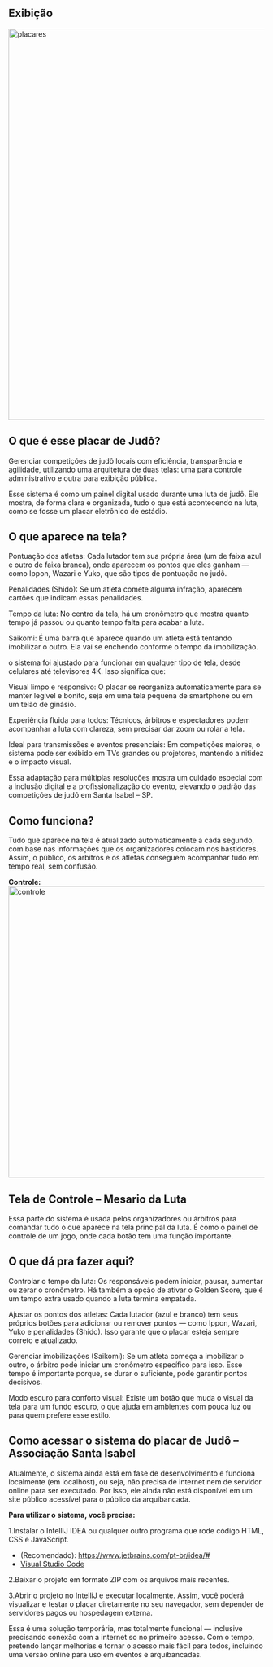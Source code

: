 
**Exibição**
---

<img width="1352" height="768" alt="placares" src="https://github.com/user-attachments/assets/33384b8c-7dcf-43d3-a569-9ed31ee19521" />

**O que é esse placar de Judô?**
---

Gerenciar competições de judô locais com eficiência, transparência e agilidade, utilizando uma arquitetura de duas telas: uma para controle administrativo e outra para exibição pública.


Esse sistema é como um painel digital usado durante uma luta de judô. Ele mostra, de forma clara e organizada, tudo o que está acontecendo na luta, como se fosse um placar eletrônico de estádio.

**O que aparece na tela?**
---
Pontuação dos atletas: Cada lutador tem sua própria área (um de faixa azul e outro de faixa branca), onde aparecem os pontos que eles ganham — como Ippon, Wazari e Yuko, que são tipos de pontuação no judô.

Penalidades (Shido): Se um atleta comete alguma infração, aparecem cartões que indicam essas penalidades.

Tempo da luta: No centro da tela, há um cronômetro que mostra quanto tempo já passou ou quanto tempo falta para acabar a luta.

Saikomi: É uma barra que aparece quando um atleta está tentando imobilizar o outro. Ela vai se enchendo conforme o tempo da imobilização.

o sistema foi ajustado para funcionar em qualquer tipo de tela, desde celulares até televisores 4K. Isso significa que:

Visual limpo e responsivo: O placar se reorganiza automaticamente para se manter legível e bonito, seja em uma tela pequena de smartphone ou em um telão de ginásio.

Experiência fluida para todos: Técnicos, árbitros e espectadores podem acompanhar a luta com clareza, sem precisar dar zoom ou rolar a tela.

Ideal para transmissões e eventos presenciais: Em competições maiores, o sistema pode ser exibido em TVs grandes ou projetores, mantendo a nitidez e o impacto visual.

Essa adaptação para múltiplas resoluções mostra um cuidado especial com a inclusão digital e a profissionalização do evento, elevando o padrão das competições de judô em Santa Isabel – SP.

**Como funciona?**
---
Tudo que aparece na tela é atualizado automaticamente a cada segundo, com base nas informações que os organizadores colocam nos bastidores. Assim, o público, os árbitros e os atletas conseguem acompanhar tudo em tempo real, sem confusão.


**Controle:**
<img width="1366" height="572" alt="controle" src="https://github.com/user-attachments/assets/0b9eb0c4-2c9d-4106-a723-5deb483750a5" />


**Tela de Controle – Mesario da Luta**
---

Essa parte do sistema é usada pelos organizadores ou árbitros para comandar tudo o que aparece na tela principal da luta. É como o painel de controle de um jogo, onde cada botão tem uma função importante.

**O que dá pra fazer aqui?**
---

Controlar o tempo da luta: Os responsáveis podem iniciar, pausar, aumentar ou zerar o cronômetro. Há também a opção de ativar o Golden Score, que é um tempo extra usado quando a luta termina empatada.

Ajustar os pontos dos atletas: Cada lutador (azul e branco) tem seus próprios botões para adicionar ou remover pontos — como Ippon, Wazari, Yuko e penalidades (Shido). Isso garante que o placar esteja sempre correto e atualizado.

Gerenciar imobilizações (Saikomi): Se um atleta começa a imobilizar o outro, o árbitro pode iniciar um cronômetro específico para isso. Esse tempo é importante porque, se durar o suficiente, pode garantir pontos decisivos.

Modo escuro para conforto visual: Existe um botão que muda o visual da tela para um fundo escuro, o que ajuda em ambientes com pouca luz ou para quem prefere esse estilo.

**Como acessar o sistema do placar de Judô – Associação Santa Isabel**
---
Atualmente, o sistema ainda está em fase de desenvolvimento e funciona localmente (em localhost), ou seja, não precisa de internet nem de servidor online para ser executado. Por isso, ele ainda não está disponível em um site público acessível para o público da arquibancada.

**Para utilizar o sistema, você precisa:**

1.Instalar o IntelliJ IDEA ou qualquer outro programa que rode código HTML, CSS e JavaScript.
- (Recomendado): https://www.jetbrains.com/pt-br/idea/#
- [Visual Studio Code](https://code.visualstudio.com/download)

2.Baixar o projeto em formato ZIP com os arquivos mais recentes.

3.Abrir o projeto no IntelliJ e executar localmente. Assim, você poderá visualizar e testar o placar diretamente no seu navegador, sem depender de servidores pagos ou hospedagem externa.

Essa é uma solução temporária, mas totalmente funcional — inclusive precisando conexão com a internet so no primeiro acesso. Com o tempo, pretendo lançar melhorias e tornar o acesso mais fácil para todos, incluindo uma versão online para uso em eventos e arquibancadas.

